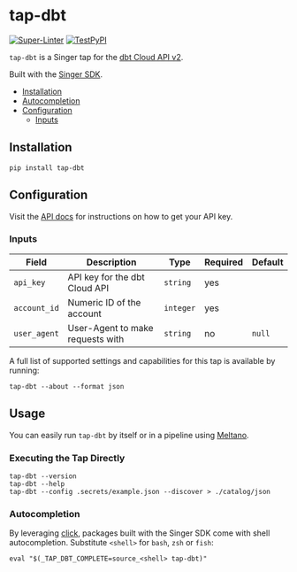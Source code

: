 # tap-dbt

[![Super-Linter](https://github.com/edgarrmondragon/tap-dbt/actions/workflows/superlinter.yml/badge.svg)](https://github.com/edgarrmondragon/tap-dbt/actions/workflows/superlinter.yml)
[![TestPyPI](https://github.com/edgarrmondragon/tap-dbt/actions/workflows/test-pypi.yml/badge.svg)](https://github.com/edgarrmondragon/tap-dbt/actions/workflows/test-pypi.yml)

`tap-dbt` is a Singer tap for the [dbt Cloud API v2][dbtcloud].

Built with the [Singer SDK][sdk].

- [Installation](#Installation)
- [Autocompletion](#Autocompletion)
- [Configuration](#Configuration)
  - [Inputs](#Inputs)

## Installation

```shell
pip install tap-dbt
```

## Configuration

Visit the [API docs][apidocs] for instructions on how to get your API key.

### Inputs

| Field        | Description                      | Type      | Required | Default |
|--------------|----------------------------------|-----------|----------|---------|
| `api_key`    | API key for the dbt Cloud API    | `string`  | yes      |         |
| `account_id` | Numeric ID of the account        | `integer` | yes      |         |
| `user_agent` | User-Agent to make requests with | `string`  | no       | `null`  |

A full list of supported settings and capabilities for this
tap is available by running:

```shell
tap-dbt --about --format json
```

## Usage

You can easily run `tap-dbt` by itself or in a pipeline using [Meltano][meltano].

### Executing the Tap Directly

```shell
tap-dbt --version
tap-dbt --help
tap-dbt --config .secrets/example.json --discover > ./catalog/json
```

### Autocompletion

By leveraging [click], packages built with the Singer SDK come with shell
autocompletion. Substitute `<shell>` for `bash`, `zsh` or `fish`:

```shell
eval "$(_TAP_DBT_COMPLETE=source_<shell> tap-dbt)"
```

[dbtcloud]: https://cloud.getdbt.com
[sdk]: https://gitlab.com/meltano/singer-sdk
[apidocs]: https://docs.getdbt.com/dbt-cloud/api#section/Authentication
[meltano]: https://gitlab.com/meltano/singer-sdk/-/blob/main/www.meltano.com
[click]: click.palletsprojects.com/
